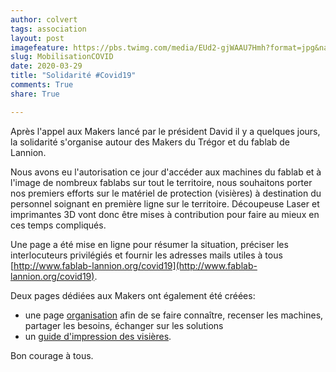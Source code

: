 ```yaml
---
author: colvert
tags: association
layout: post
imagefeature: https://pbs.twimg.com/media/EUd2-gjWAAU7Hmh?format=jpg&name=large
slug: MobilisationCOVID
date: 2020-03-29
title: "Solidarité #Covid19"
comments: True
share: True

---
```


Après l'appel aux Makers lancé par le président David il y a quelques jours, la
solidarité s'organise autour des Makers du Trégor et du fablab de Lannion.

Nous avons eu l'autorisation ce jour d'accéder aux machines du fablab et à
l'image de nombreux fablabs sur tout le territoire, nous souhaitons porter nos
premiers efforts sur le matériel de protection (visières) à destination du
personnel soignant en première ligne sur le territoire.
Découpeuse Laser et imprimantes 3D vont donc être mises à contribution pour
faire au mieux en ces temps compliqués.

Une page a été mise en ligne pour résumer la situation, préciser les
interlocuteurs privilégiés et fournir les adresses mails utiles à tous
[http://www.fablab-lannion.org/covid19](http://www.fablab-lannion.org/covid19).

Deux pages dédiées aux Makers ont également été créées:

- une page [organisation](http://www.fablab-lannion.org/covid-makers) afin de
  se faire connaître, recenser les machines, partager les besoins, échanger sur
  les solutions
- un [guide d'impression des visières](http://www.fablab-lannion.org/VisieresFabLab).

Bon courage à tous.
